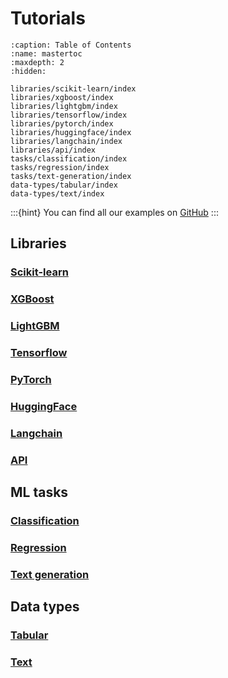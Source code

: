 # Tutorials

```{toctree}
:caption: Table of Contents
:name: mastertoc
:maxdepth: 2
:hidden:

libraries/scikit-learn/index
libraries/xgboost/index
libraries/lightgbm/index
libraries/tensorflow/index
libraries/pytorch/index
libraries/huggingface/index
libraries/langchain/index
libraries/api/index
tasks/classification/index
tasks/regression/index
tasks/text-generation/index
data-types/tabular/index
data-types/text/index
```

:::{hint}
You can find all our examples on [GitHub](https://github.com/Giskard-AI/giskard-examples)
:::

## Libraries

### [Scikit-learn](<project:libraries/scikit-learn/index.md>)

### [XGBoost](<project:libraries/xgboost/index.md>)

### [LightGBM](<project:libraries/lightgbm/index.md>)

### [Tensorflow](<project:libraries/tensorflow/index.md>)

### [PyTorch](<project:libraries/pytorch/index.md>)

### [HuggingFace](<project:libraries/huggingface/index.md>)

### [Langchain](<project:libraries/langchain/index.md>)

### [API](<project:libraries/api/index.md>)

## ML tasks

### [Classification](<project:libraries/classification/index.md>)

### [Regression](<project:libraries/regression/index.md>)

### [Text generation](<project:libraries/text-generation/index.md>)

## Data types

### [Tabular](<project:data-types/tabular/index.md>)

### [Text](<project:data-types/text/index.md>)

